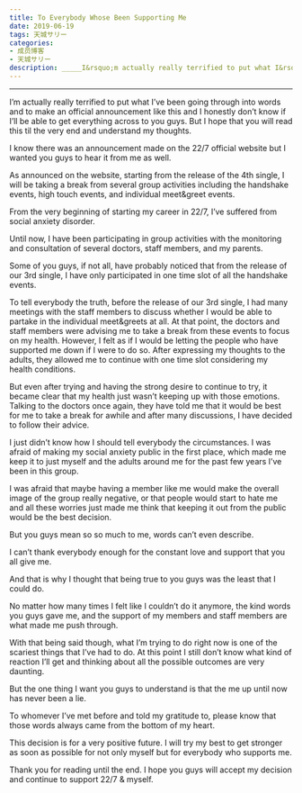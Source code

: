 ```yaml
---
title: To Everybody Whose Been Supporting Me 
date: 2019-06-19
tags: 天城サリー
categories: 
- 成员博客
- 天城サリー
description: _____I&rsquo;m actually really terrified to put what I&rsquo;ve been going through into words and to make an official announcement like this and I honestly don&rsquo;t know if I&rsquo;ll be able ...
---
```


_____
I’m actually really terrified to put what I’ve been going through into words and to make an official announcement like this and I honestly don’t know if I’ll be able to get everything across to you guys. But I hope that you will read this til the very end and understand my thoughts.

I know there was an announcement made on the 22/7 official website but I wanted you guys to hear it from me as well.

As announced on the website, starting from the release of the 4th single, I will be taking a break from several group activities including the handshake events, high touch events, and individual meet&greet events.

From the very beginning of starting my career in 22/7, I’ve suffered from social anxiety disorder.

Until now, I have been participating in group activities with the monitoring and consultation of several doctors, staff members, and my parents.

Some of you guys, if not all, have probably noticed that from the release of our 3rd single, I have only participated in one time slot of all the handshake events.

To tell everybody the truth, before the release of our 3rd single, I had many meetings with the staff members to discuss whether I would be able to partake in the individual meet&greets at all. At that point, the doctors and staff members were advising me to take a break from these events to focus on my health. However, I felt as if I would be letting the people who have supported me down if I were to do so. After expressing my thoughts to the adults, they allowed me to continue with one time slot considering my health conditions.

But even after trying and having the strong desire to continue to try, it became clear that my health just wasn’t keeping up with those emotions. Talking to the doctors once again, they have told me that it would be best for me to take a break for awhile and after many discussions, I have decided to follow their advice.

I just didn’t know how I should tell everybody the circumstances. I was afraid of making my social anxiety public in the first place, which made me keep it to just myself and the adults around me for the past few years I’ve been in this group.

I was afraid that maybe having a member like me would make the overall image of the group really negative, or that people would start to hate me and all these worries just made me think that keeping it out from the public would be the best decision.

But you guys mean so so much to me, words can’t even describe.

I can’t thank everybody enough for the constant love and support that you all give me.

And that is why I thought that being true to you guys was the least that I could do.

No matter how many times I felt like I couldn’t do it anymore, the kind words you guys gave me, and the support of my members and staff members are what made me push through.

With that being said though, what I’m trying to do right now is one of the scariest things that I’ve had to do. At this point I still don’t know what kind of reaction I’ll get and thinking about all the possible outcomes are very daunting.

But the one thing I want you guys to understand is that the me up until now has never been a lie.

To whomever I’ve met before and told my gratitude to, please know that those words always came from the bottom of my heart.

This decision is for a very positive future. I will try my best to get stronger as soon as possible for not only myself but for everybody who supports me.

Thank you for reading until the end. I hope you guys will accept my decision and continue to support 22/7 & myself. 




